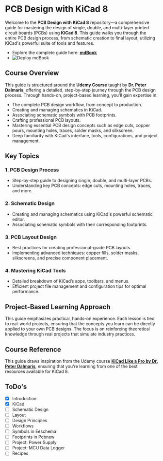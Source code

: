 # PCB Design with KiCad 8

Welcome to the **PCB Design with KiCad 8** repository—a comprehensive guide for mastering the design of single, double, and multi-layer printed circuit boards (PCBs) using **KiCad 8**. This guide walks you through the entire PCB design process, from schematic creation to final layout, utilizing KiCad's powerful suite of tools and features.

- Explore the complete guide here: [**mdBook**](https://cagricatik.github.io/PCB-Design-with-KiCad/)
- ![Deploy mdBook](https://github.com/CagriCatik/PCB-Design-with-KiCad/actions/workflows/deploy.yml/badge.svg)

## Course Overview

This guide is structured around the **Udemy Course** taught by **Dr. Peter Dalmaris**, offering a detailed, step-by-step journey through the PCB design process. Through hands-on, project-based learning, you'll gain expertise in:

- The complete PCB design workflow, from concept to production.
- Creating and managing schematics in KiCad.
- Associating schematic symbols with PCB footprints.
- Crafting professional PCB layouts.
- Mastering essential PCB design concepts such as edge cuts, copper pours, mounting holes, traces, solder masks, and silkscreen.
- Deep familiarity with KiCad's interface, tools, configurations, and project management.

## Key Topics

### 1. PCB Design Process
- Step-by-step guide to designing single, double, and multi-layer PCBs.
- Understanding key PCB concepts: edge cuts, mounting holes, traces, and more.

### 2. Schematic Design
- Creating and managing schematics using KiCad's powerful schematic editor.
- Associating schematic symbols with their corresponding footprints.

### 3. PCB Layout Design
- Best practices for creating professional-grade PCB layouts.
- Implementing advanced techniques: copper fills, solder masks, silkscreens, and precise component placement.

### 4. Mastering KiCad Tools
- Detailed breakdown of KiCad’s apps, toolbars, and menus.
- Efficient project file management and configuration tips for optimal performance.

## Project-Based Learning Approach

This guide emphasizes practical, hands-on experience. Each lesson is tied to real-world projects, ensuring that the concepts you learn can be directly applied to your own PCB designs. The focus is on reinforcing theoretical knowledge through real projects that simulate industry practices.

## Course Reference

This guide draws inspiration from the Udemy course **[KiCad Like a Pro by Dr. Peter Dalmaris](https://www.udemy.com/course/kicad-like-a-pro-3e)**, ensuring that you're learning from one of the best resources available for KiCad 8.


## ToDo's

- [x] Introduction
- [x] KiCad
- [ ] Schematic Design
- [ ] Layout
- [ ] Design Principles
- [ ] Workflows
- [ ] Symbols in Eeschema
- [ ] Footprints in Pcbnew
- [ ] Project: Power Supply
- [ ] Project: MCU Data Logger
- [ ] Recipes
